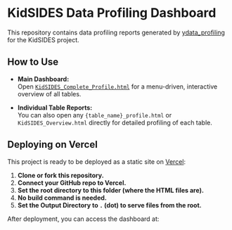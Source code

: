 # KidSIDES Data Profiling Dashboard

This repository contains data profiling reports generated by [ydata_profiling](https://github.com/ydataai/ydata-profiling) for the KidSIDES project.

## How to Use

- **Main Dashboard:**  
  Open [`KidSIDES_Complete_Profile.html`](./KidSIDES_Complete_Profile.html) for a menu-driven, interactive overview of all tables.

- **Individual Table Reports:**  
  You can also open any `{table_name}_profile.html` or `KidSIDES_Overview.html` directly for detailed profiling of each table.

## Deploying on Vercel

This project is ready to be deployed as a static site on [Vercel](https://vercel.com/):

1. **Clone or fork this repository.**
2. **Connect your GitHub repo to Vercel.**
3. **Set the root directory to this folder (where the HTML files are).**
4. **No build command is needed.**
5. **Set the Output Directory to `.` (dot) to serve files from the root.**

After deployment, you can access the dashboard at:
